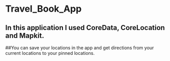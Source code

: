 # Travel_Book_App
## In this application I used CoreData, CoreLocation and Mapkit.
##You can save your locations in the app and get directions from your current locations to your pinned locations.

